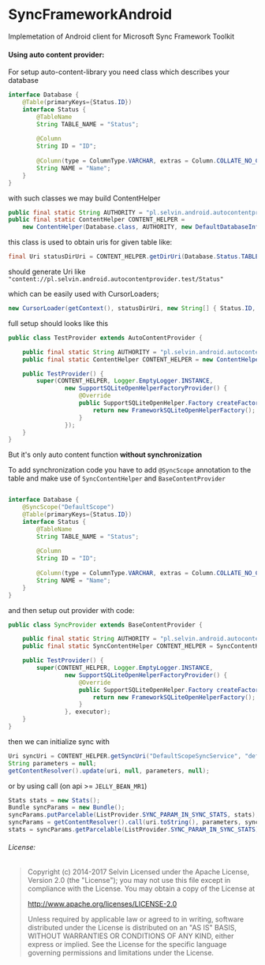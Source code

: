 SyncFrameworkAndroid
====================

Implemetation of Android client for Microsoft Sync Framework Toolkit

#### Using auto content provider:
For setup auto-content-library you need class which describes your database
```java
interface Database {
    @Table(primaryKeys={Status.ID})
    interface Status {
        @TableName
        String TABLE_NAME = "Status";
        
        @Column
        String ID = "ID";
        
        @Column(type = ColumnType.VARCHAR, extras = Column.COLLATE_NO_CASE)
        String NAME = "Name";
    }
}
```

with such classes we may build ContentHelper

```java
public final static String AUTHORITY = "pl.selvin.android.autocontentprovider.test";
public final static ContentHelper CONTENT_HELPER = 
    new ContentHelper(Database.class, AUTHORITY, new DefaultDatabaseInfoFactory(), "test_db", 2);
```

this class is used to obtain uris for given table like:

```java
final Uri statusDirUri = CONTENT_HELPER.getDirUri(Database.Status.TABLE_NAME);
```

should generate Uri like `"content://pl.selvin.android.autocontentprovider.test/Status"`

which can be easily used with CursorLoaders;
  
```java
new CursorLoader(getContext(), statusDirUri, new String[] { Status.ID, Status.NAME }, null, null, null);
```

full setup should looks like this
```java
public class TestProvider extends AutoContentProvider {

    public final static String AUTHORITY = "pl.selvin.android.autocontentprovider.test";
    public final static ContentHelper CONTENT_HELPER = new ContentHelper(Database.class, AUTHORITY, new DefaultDatabaseInfoFactory(), "test_db", 2);

    public TestProvider() {
        super(CONTENT_HELPER, Logger.EmptyLogger.INSTANCE,
                new SupportSQLiteOpenHelperFactoryProvider() {
                    @Override
                    public SupportSQLiteOpenHelper.Factory createFactory(Context context) {
                        return new FrameworkSQLiteOpenHelperFactory();
                    }
                });
    }
}
```

But it's only auto content function **without synchronization**
 
To add synchronization code you have to add `@SyncScope` annotation to the table
and make use of `SyncContentHelper` and `BaseContentProvider`

```java

interface Database {
    @SyncScope("DefaultScope")
    @Table(primaryKeys={Status.ID})
    interface Status {
        @TableName
        String TABLE_NAME = "Status";
        
        @Column
        String ID = "ID";
        
        @Column(type = ColumnType.VARCHAR, extras = Column.COLLATE_NO_CASE)
        String NAME = "Name";
    }
}
```

and then setup out provider with code:
```java
public class SyncProvider extends BaseContentProvider {

    public final static String AUTHORITY = "pl.selvin.android.autocontentprovider.test";
    public final static SyncContentHelper CONTENT_HELPER = SyncContentHelper.getInstance(Database.class, AUTHORITY, "test_db", 2, "http://example.com/service/path");

    public TestProvider() {
        super(CONTENT_HELPER, Logger.EmptyLogger.INSTANCE,
                new SupportSQLiteOpenHelperFactoryProvider() {
                    @Override
                    public SupportSQLiteOpenHelper.Factory createFactory(Context context) {
                        return new FrameworkSQLiteOpenHelperFactory();
                    }
                }, executor);
    }
}
```

then we can initialize sync with 
```java
Uri syncUri = CONTENT_HELPER.getSyncUri("DefaultScopeSyncService", "defaultscope");
String parameters = null;
getContentResolver().update(uri, null, parameters, null);
```
or by using call (on api >= `JELLY_BEAN_MR1`)
```java
Stats stats = new Stats(); 
Bundle syncParams = new Bundle();
syncParams.putParcelable(ListProvider.SYNC_PARAM_IN_SYNC_STATS, stats);
syncParams = getContentResolver().call(uri.toString(), parameters, syncParams);
stats = syncParams.getParcelable(ListProvider.SYNC_PARAM_IN_SYNC_STATS);
```



###### License: 
 >Copyright (c) 2014-2017 Selvin
 >Licensed under the Apache License, Version 2.0 (the "License"); 
 >you may not use this file except in compliance with the License. 
 >You may obtain a copy of the License at 
 >
 >   http://www.apache.org/licenses/LICENSE-2.0
 >
 >Unless required by applicable law or agreed to in writing, software 
 >distributed under the License is distributed on an "AS IS" BASIS, 
 >WITHOUT WARRANTIES OR CONDITIONS OF ANY KIND, either express or implied. 
 >See the License for the specific language governing permissions and 
 >limitations under the License.

